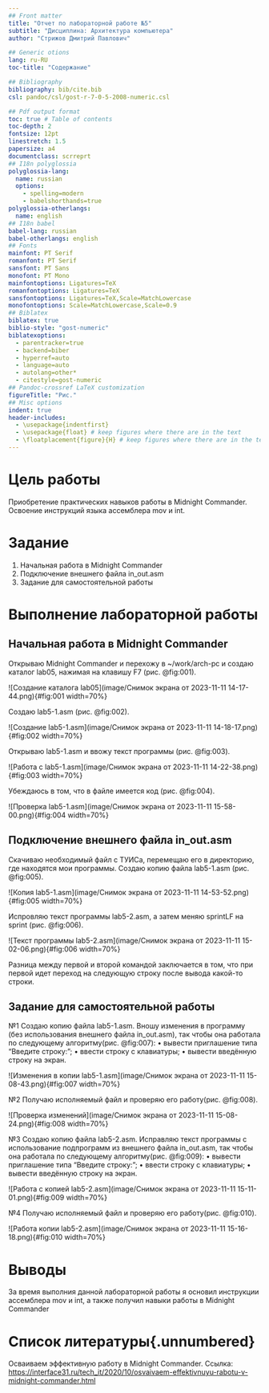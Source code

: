 ```yaml
---
## Front matter
title: "Отчет по лабораторной работе №5"
subtitle: "Дисциплина: Архитектура компьютера"
author: "Стрижов Дмитрий Павлович"

## Generic otions
lang: ru-RU
toc-title: "Содержание"

## Bibliography
bibliography: bib/cite.bib
csl: pandoc/csl/gost-r-7-0-5-2008-numeric.csl

## Pdf output format
toc: true # Table of contents
toc-depth: 2
fontsize: 12pt
linestretch: 1.5
papersize: a4
documentclass: scrreprt
## I18n polyglossia
polyglossia-lang:
  name: russian
  options:
	- spelling=modern
	- babelshorthands=true
polyglossia-otherlangs:
  name: english
## I18n babel
babel-lang: russian
babel-otherlangs: english
## Fonts
mainfont: PT Serif
romanfont: PT Serif
sansfont: PT Sans
monofont: PT Mono
mainfontoptions: Ligatures=TeX
romanfontoptions: Ligatures=TeX
sansfontoptions: Ligatures=TeX,Scale=MatchLowercase
monofontoptions: Scale=MatchLowercase,Scale=0.9
## Biblatex
biblatex: true
biblio-style: "gost-numeric"
biblatexoptions:
  - parentracker=true
  - backend=biber
  - hyperref=auto
  - language=auto
  - autolang=other*
  - citestyle=gost-numeric
## Pandoc-crossref LaTeX customization
figureTitle: "Рис."
## Misc options
indent: true
header-includes:
  - \usepackage{indentfirst}
  - \usepackage{float} # keep figures where there are in the text
  - \floatplacement{figure}{H} # keep figures where there are in the text
---
```



# Цель работы

Приобретение практических навыков работы в Midnight Commander. Освоение инструкций
языка ассемблера mov и int.

# Задание

1. Начальная работа в Midnight Commander
2. Подключение внешнего файла in_out.asm
3. Задание для самостоятельной работы 


# Выполнение лабораторной работы
## Начальная работа в Midnight Commander

Открываю Midnight Commander и перехожу в ~/work/arch-pc и создаю каталог lab05, нажимая на клавишу F7 (рис. @fig:001).

![Создание каталога lab05](image/Снимок экрана от 2023-11-11 14-17-44.png){#fig:001 width=70%}

Создаю lab5-1.asm (рис. @fig:002).

![Создание lab5-1.asm](image/Снимок экрана от 2023-11-11 14-18-17.png){#fig:002 width=70%}

Открываю lab5-1.asm и ввожу текст программы (рис. @fig:003).

![Работа с lab5-1.asm](image/Снимок экрана от 2023-11-11 14-22-38.png){#fig:003 width=70%}

Убеждаюсь в том, что в файле имеется код (рис. @fig:004).

![Проверка lab5-1.asm](image/Снимок экрана от 2023-11-11 15-58-00.png){#fig:004 width=70%}

## Подключение внешнего файла in_out.asm

Скачиваю необходимый файл с ТУИСа, перемещаю его в директорию, где находятся мои программы. Создаю копию файла lab5-1.asm (рис. @fig:005).

![Копия lab5-1.asm](image/Снимок экрана от 2023-11-11 14-53-52.png){#fig:005 width=70%}

Испровляю текст программы lab5-2.asm, а затем меняю sprintLF на sprint (рис. @fig:006).

![Текст программы lab5-2.asm](image/Снимок экрана от 2023-11-11 15-02-06.png){#fig:006 width=70%}

Разница между первой и второй командой заключается в том, что при первой идет переход на следующую строку после вывода какой-то строки.


## Задание для самостоятельной работы 

№1 Создаю копию файла lab5-1.asm. Вношу изменения в программу (без использования внешнего файла in_out.asm), так чтобы она работала по следующему алгоритму(рис. @fig:007):
• вывести приглашение типа “Введите строку:”;
• ввести строку с клавиатуры;
• вывести введённую строку на экран.

![Изменения в копии lab5-1.asm](image/Снимок экрана от 2023-11-11 15-08-43.png){#fig:007 width=70%}

№2 Получаю исполняемый файл и проверяю его работу(рис. @fig:008).

![Проверка изменений](image/Снимок экрана от 2023-11-11 15-08-24.png){#fig:008 width=70%}

№3 Создаю копию файла lab5-2.asm. Исправляю текст программы с использование подпрограмм из внешнего файла in_out.asm, так чтобы она работала по следующему алгоритму(рис. @fig:009):
• вывести приглашение типа “Введите строку:”;
• ввести строку с клавиатуры;
• вывести введённую строку на экран.

![Работа с копией lab5-2.asm](image/Снимок экрана от 2023-11-11 15-11-01.png){#fig:009 width=70%}

№4 Получаю исполняемый файл и проверяю его работу(рис. @fig:010).

![Работа копии lab5-2.asm](image/Снимок экрана от 2023-11-11 15-16-18.png){#fig:010 width=70%}

# Выводы

За время выполния данной лабораторной работы я основил инструкции ассемблера mov и int, а также получил навыки работы в Midnight Commander

# Список литературы{.unnumbered}

Осваиваем эффективную работу в Midnight Commander. Ссылка: https://interface31.ru/tech_it/2020/10/osvaivaem-effektivnuyu-rabotu-v-midnight-commander.html
